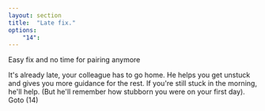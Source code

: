 ```yaml
---
layout: section
title:  "Late fix."
options:
    "14": 
---
```

Easy fix and no time for pairing anymore

It's already late, your colleague has to go home. He helps you get unstuck and gives you more guidance for the rest. If you're still stuck in the morning, he'll help. (But he'll remember how stubborn you were on your first day). Goto (14)
